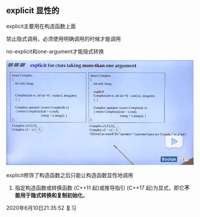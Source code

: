 ## explicit 显性的
explicit主要用在构造函数上面

禁止隐式调用，必须使用明确调用的时候才能调用

no-explicit和one-argument才能隐式转换

![non-explicit](non-explicit.jpg)


explicit修饰了构造函数之后只能让构造函数显性地调用

1) 指定构造函数或转换函数 (C++11 起)或推导指引 (C++17 起)为显式，即它**不能用于隐式转换和复制初始化**。

2020年6月10日21:35:52 复习
